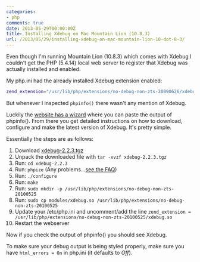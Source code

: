 ```yaml
---
categories:
- php
comments: true
date: 2013-05-29T00:00:00Z
title: Installing Xdebug on Mac Mountain Lion (10.8.3)
url: /2013/05/29/installing-xdebug-on-mac-mountain-lion-10-dot-8-3/
---
```


Even though I'm running Mountain Lion (10.8.3) which comes with Xdebug I couldn't get the PHP (5.4.14) local web server to register that Xdebug was actually installed and enabled.

My php.ini had the already installed Xdebug extension enabled:

```bash
zend_extension="/usr/lib/php/extensions/no-debug-non-zts-20090626/xdebug.so"
```

But whenever I inspected ```phpinfo()``` there wasn't any mention of Xdebug.

Luckily the [website has a wizard](http://xdebug.org/wizard.php) where you can paste the output of phpinfo(). From there you get detailed instructions on how to download, configure and make the latest version of Xdebug. It's pretty simple.

Essentially the steps are as follows:

1. Download [xdebug-2.2.3.tgz](http://xdebug.org/files/xdebug-2.2.3.tgz)
2. Unpack the downloaded file with ```tar -xvzf xdebug-2.2.3.tgz```
3. Run: ```cd xdebug-2.2.3```
4. Run: ```phpize``` (Any problems…[see the FAQ](http://xdebug.org/docs/faq#phpize))
5. Run: ```./configure```
6. Run: ```make```
7. Run: ```sudo mkdir -p /usr/lib/php/extensions/no-debug-non-zts-20100525```
7. Run: ```sudo cp modules/xdebug.so /usr/lib/php/extensions/no-debug-non-zts-20100525```
8. Update your /etc/php.ini and uncomment/add the line
```zend_extension = /usr/lib/php/extensions/no-debug-non-zts-20100525/xdebug.so```
9. Restart the webserver

Now if you check the output of phpinfo() you should see Xdebug.

To make sure your debug output is being styled properly, make sure you have ```html_errors = On``` in php.ini (it defaults to _Off_).
